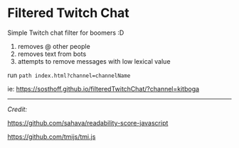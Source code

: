 # Filtered Twitch Chat

 Simple Twitch chat filter for boomers :D
 1. removes @ other people
 2. removes text from bots
 3. attempts to remove messages with low lexical value

run `path index.html?channel=channelName`

ie: https://sosthoff.github.io/filteredTwitchChat/?channel=kitboga

---

*Credit:*

https://github.com/sahava/readability-score-javascript

https://github.com/tmijs/tmi.js

